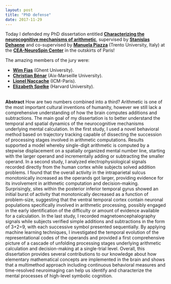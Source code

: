```yaml
---
layout: post
title: "PhD defense"
date: 2017-11-29
---
```


Today I defended my PhD dissertation entitled <a href="/publications/dissertation_pinheiro-chagas.pdf" class="ext" target="_blank"><b>Characterizing the neurocognitive mechanisms of arithmetic</b></a>, supervised by <a href="https://scholar.google.com/citations?user=2Dd5uoIAAAAJ" class="ext" target="_blank"><b>Stanislas Dehaene</b></a> and co-supervised by <a href="https://scholar.google.com/citations?user=by8C-jMAAAAJ" class="ext" target="_blank"><b>Manuela Piazza</b></a> (Trento University, Italy) at the <a href="http://www.unicog.org/site_2016/" class="ext" target="_blank"><b>CEA-NeuroSpin Center</b></a> in the outskirts of Paris!


The amazing members of the jury were:

- <a href="https://scholar.google.com/citations?user=jhhSqLwAAAAJ&hl=en" class="ext" target="_blank"><b>Wim Fias</b></a> (Ghent University).
- <a href="https://scholar.google.com/citations?user=GzEVXoEAAAAJ&hl=fr" class="ext" target="_blank"><b>Christian Bénar</b></a> (Aix-Marseille University).
- <a href="https://scholar.google.fr/citations?user=yfXow7cAAAAJ&hl=en" class="ext" target="_blank"><b>Lionel Naccache</b></a> (ICM-Paris).
- <a href="https://scholar.google.com/citations?user=MsJPAwMAAAAJ&hl=en" class="ext" target="_blank"><b>Elizabeth Spelke</b></a> (Harvard University).



<br>
<b>Abstract</b>  
How are two numbers combined into a third? Arithmetic is one of the most important cultural inventions of humanity, however we still lack a comprehensive understanding of how the brain computes additions and subtractions. The main goal of my dissertation is to better understand the temporal and spatial dynamics of the neurocognitive mechanisms underlying mental calculation. In the first study, I used a novel behavioral method based on trajectory tracking capable of dissecting the succession of processing stages involved in arithmetic computations. Results supported a model whereby single-digit arithmetic is computed by a stepwise displacement on a spatially organized mental number line, starting with the larger operand and incrementally adding or subtracting the smaller operand. In a second study, I analyzed electrophysiological signals recorded directly from the human cortex while subjects solved addition problems. I found that the overall activity in the intraparietal sulcus monotonically increased as the operands got larger, providing evidence for its involvement in arithmetic computation and decision-making. Surprisingly, sites within the posterior inferior temporal gyrus showed an initial burst of activity that monotonically decreased as a function of problem-size, suggesting that the ventral temporal cortex contain neuronal populations specifically involved in arithmetic processing, possibly engaged in the early identification of the difficulty or amount of evidence available for a calculation. In the last study, I recorded magnetoencephalography signals while subjects verified simple additions and subtractions in the form of 3+2=9, with each successive symbol presented sequentially. By applying machine learning techniques, I investigated the temporal evolution of the representational codes of the operands and provided a first comprehensive picture of a cascade of unfolding processing stages underlying arithmetic calculation and decision-making at a single-trial level. Overall, this dissertation provides several contributions to our knowledge about how elementary mathematical concepts are implemented in the brain and shows that a multimethod approach including continuous behavioral measures and time-resolved neuroimaging can help us identify and characterize the mental processes of high-level symbolic cognition. 





